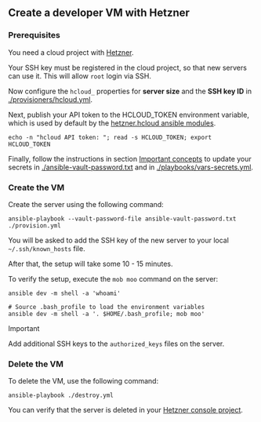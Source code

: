 ## Create a developer VM with Hetzner

### Prerequisites

You need a cloud project with [Hetzner](https://www.hetzner.com/).

Your SSH key must be registered in the cloud project, so that new servers can
use it. This will allow `root` login via SSH.

Now configure the `hcloud_` properties for **server size** and the
**SSH key ID** in [./provisioners/hcloud.yml](./provisioners/hcloud.yml).

Next, publish your API token to the HCLOUD_TOKEN environment variable, which
is used by default by the
[hetzner.hcloud ansible modules](https://docs.ansible.com/ansible/latest/collections/hetzner/hcloud/).

```shell
echo -n "hcloud API token: "; read -s HCLOUD_TOKEN; export HCLOUD_TOKEN
```

Finally, follow the instructions in section
[Important concepts](./docs/important-concepts.md)
to update your secrets in
[./ansible-vault-password.txt](./ansible-vault-password.txt) and in
[./playbooks/vars-secrets.yml](./playbooks/vars-secrets.yml).

### Create the VM

Create the server using the following command:

```shell
ansible-playbook --vault-password-file ansible-vault-password.txt ./provision.yml
```

You will be asked to add the SSH key of the new server to your local
`~/.ssh/known_hosts` file.

After that, the setup will take some 10 - 15 minutes.

To verify the setup, execute the `mob moo` command on the server:

```shell
ansible dev -m shell -a 'whoami'

# Source .bash_profile to load the environment variables
ansible dev -m shell -a '. $HOME/.bash_profile; mob moo'
```

>[!IMPORTANT]
> Add additional SSH keys to the `authorized_keys` files on the server.

### Delete the VM

To delete the VM, use the following command:

```shell
ansible-playbook ./destroy.yml
```

You can verify that the server is deleted in your [Hetzner console project](https://console.hetzner.cloud/projects/10607445/servers).
